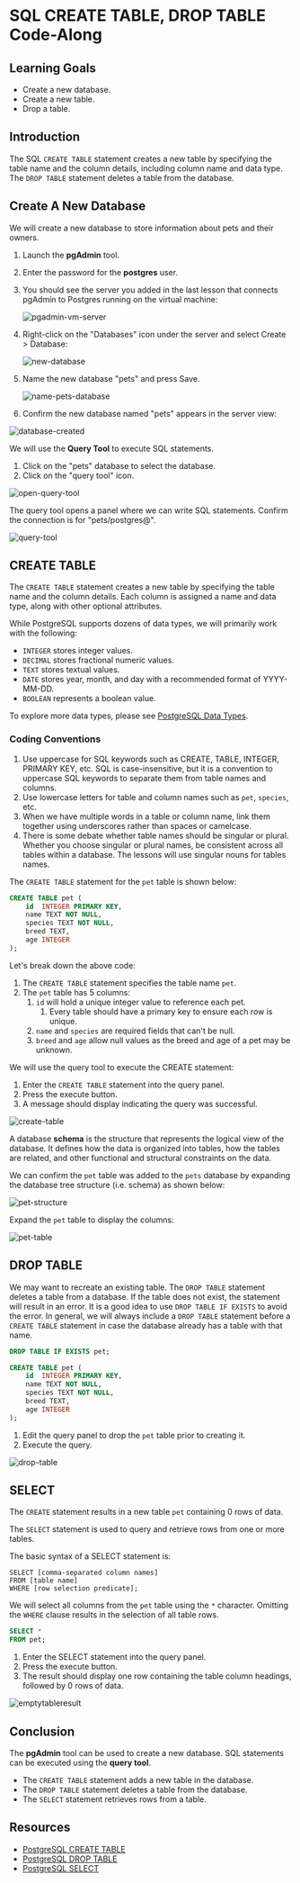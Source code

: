 # SQL CREATE TABLE, DROP TABLE Code-Along

## Learning Goals

- Create a new database.
- Create a new table.
- Drop a table.

## Introduction

The SQL `CREATE TABLE` statement creates a new table by specifying the table
name and the column details, including column name and data type. The
`DROP TABLE` statement deletes a table from the database.

## Create A New Database

We will create a new database to store information about pets and their owners.

1. Launch the **pgAdmin** tool.
2. Enter the password for the **postgres** user.
3. You should see the server you added in the last lesson that connects pgAdmin
   to Postgres running on the virtual machine:

   ![pgadmin-vm-server](https://curriculum-content.s3.amazonaws.com/pe-mod-3/sql-create/pgAdmin-vm-server.png)

4. Right-click on the "Databases" icon under the server and select Create >
   Database:

   ![new-database](https://curriculum-content.s3.amazonaws.com/6002/sql-create-statement/newdb.png)

5. Name the new database "pets" and press Save.

   ![name-pets-database](https://curriculum-content.s3.amazonaws.com/6002/sql-create-statement/namepetsdb.png)

6. Confirm the new database named "pets" appears in the server view:

![database-created](https://curriculum-content.s3.amazonaws.com/pe-mod-3/sql-create/pgAdmin-pets-database.png)

We will use the **Query Tool** to execute SQL statements.

1. Click on the "pets" database to select the database.
2. Click on the "query tool" icon.

![open-query-tool](https://curriculum-content.s3.amazonaws.com/pe-mod-3/sql-create/pgAdmin-open-query-tool.png)

The query tool opens a panel where we can write SQL statements. Confirm the
connection is for "pets/postgres@<server-name>".

![query-tool](https://curriculum-content.s3.amazonaws.com/pe-mod-3/sql-create/pgAdmin-query-tool-view.png)

## CREATE TABLE

The `CREATE TABLE` statement creates a new table by specifying the table name
and the column details. Each column is assigned a name and data type, along with
other optional attributes.

While PostgreSQL supports dozens of data types, we will primarily work with the following:

- `INTEGER` stores integer values.
- `DECIMAL` stores fractional numeric values.
- `TEXT` stores textual values.
- `DATE` stores year, month, and day with a recommended format of YYYY-MM-DD.
- `BOOLEAN` represents a boolean value.

To explore more data types, please see [PostgreSQL Data Types](https://www.postgresql.org/docs/current/datatype.html).

### Coding Conventions

1. Use uppercase for SQL keywords such as CREATE, TABLE, INTEGER, PRIMARY KEY,
   etc. SQL is case-insensitive, but it is a convention to uppercase SQL
   keywords to separate them from table names and columns.
2. Use lowercase letters for table and column names such as `pet`,
   `species`, etc.
3. When we have multiple words in a table or column name, link them together
   using underscores rather than spaces or camelcase.
4. There is some debate whether table names should be singular or plural.
   Whether you choose singular or plural names, be consistent across all
   tables within a database. The lessons will use singular nouns for tables
   names.

The `CREATE TABLE` statement for the `pet` table is shown below:

```sql
CREATE TABLE pet (
    id  INTEGER PRIMARY KEY,
    name TEXT NOT NULL,
    species TEXT NOT NULL,
    breed TEXT,
    age INTEGER
);
```

Let's break down the above code:

1. The `CREATE TABLE` statement specifies the table name `pet`.
2. The `pet` table has 5 columns:
   1. `id` will hold a unique integer value to reference each pet.
      1. Every table should have a primary key to ensure each row is unique.
   2. `name` and `species` are required fields that can't be null.
   3. `breed` and `age` allow null values as the breed and age of a pet may be
      unknown.

We will use the query tool to execute the CREATE statement:

1. Enter the `CREATE TABLE` statement into the query panel.
2. Press the execute button.
3. A message should display indicating the query was successful.

![create-table](https://curriculum-content.s3.amazonaws.com/pe-mod-3/sql-create/pgAdmin-execute-query.png)

A database **schema** is the structure that represents the logical view of the
database. It defines how the data is organized into tables, how the tables are
related, and other functional and structural constraints on the data.

We can confirm the `pet` table was added to the `pets` database by expanding the
database tree structure (i.e. schema) as shown below:

![pet-structure](https://curriculum-content.s3.amazonaws.com/6002/sql-create-statement/confirmnewtable.png)

Expand the `pet` table to display the columns:

![pet-table](https://curriculum-content.s3.amazonaws.com/6002/sql-create-statement/pettablecolumns.png)

## DROP TABLE

We may want to recreate an existing table.  The `DROP TABLE` statement deletes
a table from a database.  If the table does not exist, the statement will result
in an error.  It is a good idea to use `DROP TABLE IF EXISTS` to avoid the
error. In general, we will always include a `DROP TABLE` statement before a
`CREATE TABLE` statement in case the database already has a table with that
name.

```sql
DROP TABLE IF EXISTS pet;

CREATE TABLE pet (
    id  INTEGER PRIMARY KEY,
    name TEXT NOT NULL,
    species TEXT NOT NULL,
    breed TEXT,
    age INTEGER
);
```

1. Edit the query panel to drop the `pet` table prior to creating it.
2. Execute the query.

![drop-table](https://curriculum-content.s3.amazonaws.com/pe-mod-3/sql-create/pgAdmin-drop-pets-table.png)

## SELECT

The `CREATE` statement results in a new table `pet` containing 0 rows of data.

The `SELECT` statement is used to query and retrieve rows from one or more
tables.

The basic syntax of a SELECT statement is:

```code
SELECT [comma-separated column names] 
FROM [table name]
WHERE [row selection predicate];
```

We will select all columns from the `pet` table using the `*` character.
Omitting the `WHERE` clause results in the selection of all table rows.

```sql
SELECT *
FROM pet;
```

1. Enter the SELECT statement into the query panel.
2. Press the execute button.
3. The result should display one row containing the table column headings, followed by 0 rows of data.

![emptytableresult](https://curriculum-content.s3.amazonaws.com/pe-mod-3/sql-create/pgAdmin-select-all-pets-1.png)

## Conclusion

The **pgAdmin** tool can be used to create a new database.
SQL statements can be executed using the **query tool**.

- The `CREATE TABLE` statement adds a new table in the database.
- The `DROP TABLE` statement deletes a table from the database.
- The `SELECT` statement retrieves rows from a table.

## Resources

- [PostgreSQL CREATE TABLE](https://www.postgresql.org/docs/current/sql-createtable.html)
- [PostgreSQL DROP TABLE](https://www.postgresql.org/docs/current/sql-droptable.html)
- [PostgreSQL SELECT](https://www.postgresql.org/docs/current/sql-select.html)